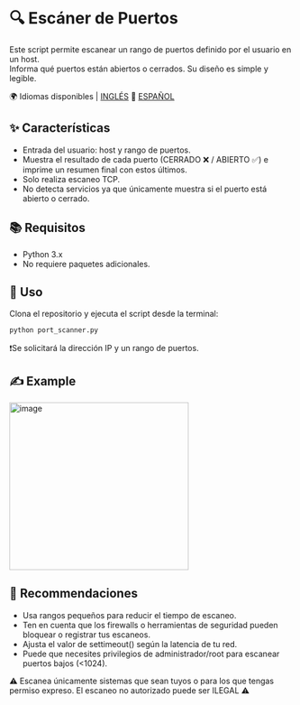 # 🔍 Escáner de Puertos  

Este script permite escanear un rango de puertos definido por el usuario en un host.  
Informa qué puertos están abiertos o cerrados. Su diseño es simple y legible.  

🌍 Idiomas disponibles | [INGLÉS](README.md) 🔁 [ESPAÑOL](README.es.md) 

## ✨ Características  
- Entrada del usuario: host y rango de puertos.  
- Muestra el resultado de cada puerto (CERRADO ❌ / ABIERTO ✅) e imprime un resumen final con estos últimos.  
- Solo realiza escaneo TCP.  
- No detecta servicios ya que únicamente muestra si el puerto está abierto o cerrado.  

## 📚 Requisitos  
- Python 3.x  
- No requiere paquetes adicionales.  

## 🎯 Uso  
Clona el repositorio y ejecuta el script desde la terminal:  

```bash
python port_scanner.py
```
❗Se solicitará la dirección IP y un rango de puertos.

## ✍️ Example
<img width="318" height="297" alt="image" src="https://github.com/user-attachments/assets/3bc70b56-a3ba-4da8-80ac-4dab03cec727" />

## 📌 Recommendaciones
- Usa rangos pequeños para reducir el tiempo de escaneo.
- Ten en cuenta que los firewalls o herramientas de seguridad pueden bloquear o registrar tus escaneos.
- Ajusta el valor de settimeout() según la latencia de tu red.
- Puede que necesites privilegios de administrador/root para escanear puertos bajos (<1024).

⚠️ Escanea únicamente sistemas que sean tuyos o para los que tengas permiso expreso. El escaneo no autorizado puede ser ILEGAL ⚠️





